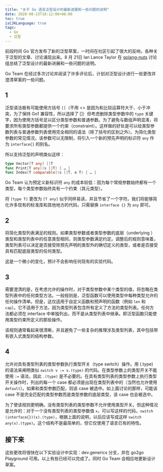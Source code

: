 ```yaml
---
title: "关于 Go 语言泛型设计的最新进展和一些问题的说明"
date: 2020-08-23T18:12:00+08:00
toc: true
isCJKLanguage: true
tags: 
  - Go
  - 泛型
---
```


前段时间 Go 官方发布了新的泛型草案，一时间在社区引起了很大的反响，各种关于泛型的文章、讨论涌现出来。8 月 21日 Ian Lance Taylor 在 [golang-nuts](https://groups.google.com/g/golang-nuts/c/iAD0NBz3DYw/m/VcXSK55XAwAJ) 讨论组总结了泛型设计的最新进展和一些问题的说明。

Go Team 在经过多次讨论并阅读了许多评论后，计划对泛型设计进行一些更改并澄清草案的一些问题。

## 1

泛型语法极有可能使用方括号 `[]`（不用 <> 是因为和比较运算符大于、小于冲突，为了保持 Go1 兼容性，所以选择了 []）但考虑删除类型参数中的 `type` 关键字，因为使用方括号足以区分类型参数和普通参数。为了避免与数组声明混淆，将要求所有类型参数都提供一个约束（constraint）。这样做的好处是可以给类型参数列表与普通参数列表使用完全相同的语法（除了括号的区别之外）。为简化类型参数的常见情况，该参数可以无限制，将引入一个新的预先声明的标识符 `any` 作为 `interface{}` 的别名。

所以支持泛型的声明类似这样：

```go
type Vector[T any] []T 
func Print[T any](s []T) { … } 
func Index[T comparable](s []T, e T) { … } 
```

Go Team 认为预定义新标识符 `any` 的成本较低：因为每个常规参数始终都有一个类型，每个类型参数始终具有一个约束（其元类型）。

将 `[type T]` 更改为 `[T any]` 似乎同样易读，并且节省了一个字符。我们将能够简化许多现有的标准库和其他地方的代码，只需替换 `interface {}` 为 `any` 即可。

## 2

将简化类型列表满足的规则。如果类型参数或者类型参数的底层（underlying ）类型和类型列表中的任意类型相同，则类型参数满足约定。调整后的规则意味着，类型列表可以决定是否接受除预先声明的类型外的确切定义的类型，或者是否接受具有匹配底层类型的任何类型。

这是一个微小的变化，预计不会影响任何现有的实验代码。

## 3

需要澄清的是，在考虑允许的操作时，对于类型参数中某个类型的值，将忽略在类型列表中的任何类型方法。一般规则是，泛型函数可以使用类型中每种类型允许的任何操作清单。但是，这仅适用于自定义函数和预声明的函数（例如 `len` 和 `cap`）。它不适用于方法，因为类型列表包含所有定义了方法的类型列表。任何方法都必须在 interface 中单独列出，而不是从类型列表中继承。即泛型函数只能使用类型约束所定义的那些操作。

该规则通常看起来很清晰，并且避免了一些复杂的推理涉及类型列表，其中包括带有嵌入式类型的结构参数。

## 4

允许对具有类型列表的类型参数执行类型开关（type switch）操作。用 (.type) 的语法来阐明类似 `switch v := x.(type)` 的代码。在类型参数上的类型开关不能使用 `:=` 语法，因此 `.(type)` 是不必要的。在具有类型列表的类型参数上执行类型开关操作时，列出的每一个 case 都必须是出现在类型列表中的（当然也允许使用 `default`）。如果和类型参数匹配，则该 case 被选中。如上面讨论的那样，可能该 case 不是完全匹配的类型参数而是类型参数的底层类型，该 case 也会被选中。

为了使该规则更明确。没有类型列表的类型参数不允许使用类型开关。但这种情况是允许的：对于一个没有类型列表的类型参数值 `x`，可以写这样的代码，`switch (interface{})(x).(type)`，根据上面的说明，以后应该写成这样 `switch any(x).(type)`。这个结构不是最简单的，但它仅使用了语言已有的特性。

## 接下来

这些更改将很快在以下实验设计中实现：dev.generics 分支，并在 go2go Playground 可用。以上有些已经可以完成了。同时 Go Team 会相应地更新设计草案。
